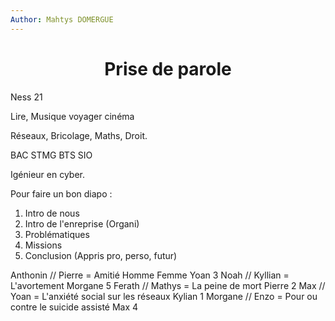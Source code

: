 ```yaml
---
Author: Mahtys DOMERGUE
---
```

# <center> Prise de parole

Ness 21

Lire, Musique voyager cinéma

Réseaux, Bricolage, Maths, Droit.

BAC STMG
BTS SIO

Igénieur en cyber.

Pour faire un bon diapo :

1) Intro de nous
2) Intro de l'enreprise (Organi)
3) Problématiques
4) Missions
5) Conclusion (Appris pro, perso, futur)

Anthonin // Pierre = Amitié Homme Femme  Yoan 3
Noah // Kyllian = L'avortement  Morgane 5
Ferath // Mathys = La peine de mort  Pierre 2
Max // Yoan = L'anxiété social sur les réseaux  Kylian 1
Morgane // Enzo = Pour ou contre le suicide assisté  Max 4

